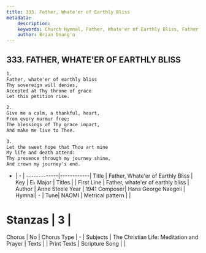 ```yaml
---
title: 333. Father, Whate'er of Earthly Bliss
metadata:
    description: 
    keywords: Church Hymnal, Father, Whate'er of Earthly Bliss, Father, whate&#039;er of earthly bliss, 
    author: Brian Onang'o
---
```



## 333. FATHER, WHATE'ER OF EARTHLY BLISS

```txt
1.
Father, whate'er of earthly bliss 
Thy sovereign will denies, 
Accepted at Thy throne of grace 
Let this petition rise. 

2.
Give me a calm, a thankful, heart, 
From every murmur free; 
The blessings of Thy grace impart, 
And make me live to Thee. 

3.
Let the sweet hope that Thou art mine 
My life and death attend: 
Thy presence through my journey shine, 
And crown my journey's end.
```

- |   -  |
-------------|------------|
Title | Father, Whate'er of Earthly Bliss |
Key | E♭ Major |
Titles |  |
First Line | Father, whate&#039;er of earthly bliss |
Author | Anne Steele
Year | 1941
Composer| Hans George Naegeli |
Hymnal|  - |
Tune| NAOMI |
Metrical pattern | |
# Stanzas | 3 |
Chorus | No |
Chorus Type | - |
Subjects | The Christian Life: Meditation and Prayer |
Texts |  |
Print Texts | 
Scripture Song |  |
  
